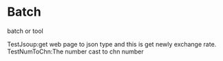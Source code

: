 # Batch
batch or tool

TestJsoup:get web page to json type and this is get newly exchange  rate.
TestNumToChn:The number cast to chn number
